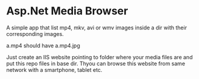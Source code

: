 # Asp.Net Media Browser
A simple app that list mp4, mkv, avi or wmv images inside a dir with their corresponding images.

a.mp4 should have a.mp4.jpg

Just create an IIS website pointing to folder where your media files are and put this repo files in base dir. Thyou can browse this website from same network with a smartphone, tablet etc.
